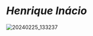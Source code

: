# ***Henrique Inácio***
![20240225_133237](https://github.com/user-attachments/assets/92251c65-30d0-4736-a92a-f0e7b30f4f39)
